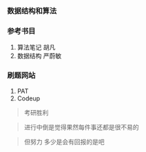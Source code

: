 ### 数据结构和算法

### 参考书目
1. 算法笔记 胡凡
2. 数据结构 严蔚敏

### 刷题网站
1. PAT 
2. Codeup


> 考研胜利

> 进行中倒是觉得果然每件事还都是很不易的

> 但努力 多少是会有回报的是吧